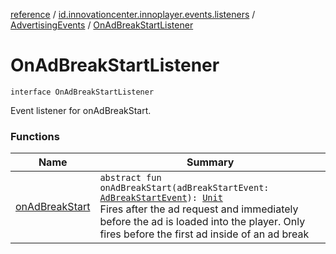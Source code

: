 [reference](../../../index.md) / [id.innovationcenter.innoplayer.events.listeners](../../index.md) / [AdvertisingEvents](../index.md) / [OnAdBreakStartListener](./index.md)

# OnAdBreakStartListener

`interface OnAdBreakStartListener`

Event listener for onAdBreakStart.

### Functions

| Name | Summary |
|---|---|
| [onAdBreakStart](on-ad-break-start.md) | `abstract fun onAdBreakStart(adBreakStartEvent: `[`AdBreakStartEvent`](../../../id.innovationcenter.innoplayer.events/-ad-break-start-event/index.md)`): `[`Unit`](https://kotlinlang.org/api/latest/jvm/stdlib/kotlin/-unit/index.html)<br>Fires after the ad request and immediately before the ad is loaded into the player. Only fires before the first ad inside of an ad break |
